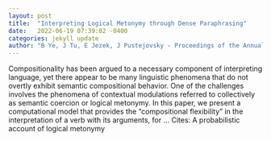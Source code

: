 ```yaml
---
layout: post
title:  "Interpreting Logical Metonymy through Dense Paraphrasing"
date:   2022-06-19 07:39:02 -0400
categories: jekyll update
author: "B Ye, J Tu, E Jezek, J Pustejovsky - Proceedings of the Annual Meeting of the …, 2022"
---
```

Compositionality has been argued to a necessary component of interpreting language, yet there appear to be many linguistic phenomena that do not overtly exhibit semantic compositional behavior. One of the challenges involves the phenomena of contextual modulations referred to collectively as semantic coercion or logical metonymy. In this paper, we present a computational model that provides the “compositional flexibility” in the interpretation of a verb with its arguments, for …
Cites: ‪A probabilistic account of logical metonymy‬  
